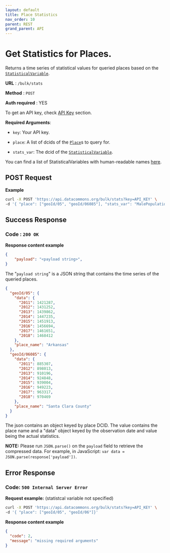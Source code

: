 ```yaml
---
layout: default
title: Place Statistics
nav_order: 10
parent: REST
grand_parent: API
---
```


# Get Statistics for Places.

Returns a time series of statistical values for queried places based on the
[`StatisticalVariable`](https://browser.datacommons.org/kg?dcid=StatisticalVariable).

**URL** : `/bulk/stats`

**Method** : `POST`

**Auth required** : YES

To get an API key, check [API Key](/api/setup.html) section.

**Required Arguments**:

*   `key`: Your API key.

*   `place`: A list of dcids of the
    [`Place`](https://browser.datacommons.org/kg?dcid=Place)s to query for.

*   `stats_var`: The dcid of the
    [`StatisticalVariable`](https://browser.datacommons.org/kg?dcid=StatisticalVariable).

You can find a list of StatisticalVariables with human-readable names [here](/statistical_variables.html).

## POST Request

**Example**

```bash
curl -X POST 'https://api.datacommons.org/bulk/stats?key=API_KEY' \
-d '{ "place": ["geoId/05", "geoId/06085"], "stats_var": "MalePopulation"}'
```

## Success Response

### **Code** : `200 OK`

**Response content example**

```json
{
    "payload": "<payload string>",
}
```

The "`payload string`" is a JSON string that contains the time series of the
queried places.

```json
{
  "geoId/05": {
    "data": {
      "2011": 1421287,
      "2012": 1431252,
      "2013": 1439862,
      "2014": 1447235,
      "2015": 1451913,
      "2016": 1456694,
      "2017": 1461651,
      "2018": 1468412
    },
    "place_name": "Arkansas"
  },
  "geoId/06085": {
    "data": {
      "2011": 885307,
      "2012": 898013,
      "2013": 910196,
      "2014": 924848,
      "2015": 939004,
      "2016": 949223,
      "2017": 963317,
      "2018": 970469
    },
    "place_name": "Santa Clara County"
  }
}
```

The json contains an object keyed by place DCID. The value contains the place
name and a "data" object keyed by the observation date and value being the actual
statistics.

**NOTE:** Please run `JSON.parse()` on the `payload` field to retrieve the
compressed data. For example, in JavaScript: `var data =
JSON.parse(response['payload'])`.

<!--- TODO: provide example to do decompression --->

## Error Response

### **Code**: `500 Internal Server Error`

**Request example:** (statistcal variable not specified)

```bash
curl -X POST 'https://api.datacommons.org/bulk/stats?key=API_KEY' \
-d '{ "place": ["geoId/05", "geoId/06"]}'
```

**Response content example**

```json
{
  "code": 2,
  "message": "missing required arguments"
}
```